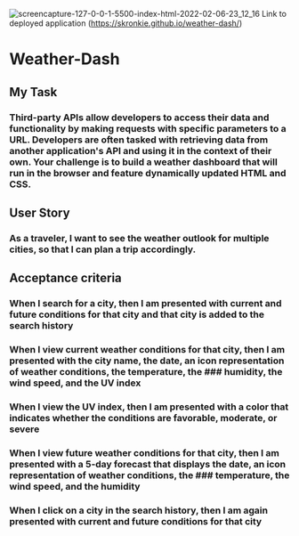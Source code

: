 ![screencapture-127-0-0-1-5500-index-html-2022-02-06-23_12_16](https://user-images.githubusercontent.com/95703604/152728072-815eb5bc-141a-4ace-a7d9-f99b6eaa977e.png)
Link to deployed application (https://skronkie.github.io/weather-dash/)
# Weather-Dash

## My Task

### Third-party APIs allow developers to access their data and functionality by making requests with specific parameters to a URL. Developers are often tasked with retrieving data from another application's API and using it in the context of their own. Your challenge is to build a weather dashboard that will run in the browser and feature dynamically updated HTML and CSS.

## User Story 

### As a traveler, I want to see the weather outlook for multiple cities, so that I can plan a trip accordingly.

## Acceptance criteria

### When I search for a city, then I am presented with current and future conditions for that city and that city is added to the search history
### When I view current weather conditions for that city, then I am presented with the city name, the date, an icon representation of weather conditions, the temperature, the ### humidity, the wind speed, and the UV index
### When I view the UV index, then I am presented with a color that indicates whether the conditions are favorable, moderate, or severe
### When I view future weather conditions for that city, then I am presented with a 5-day forecast that displays the date, an icon representation of weather conditions, the ### temperature, the wind speed, and the humidity
### When I click on a city in the search history, then I am again presented with current and future conditions for that city
